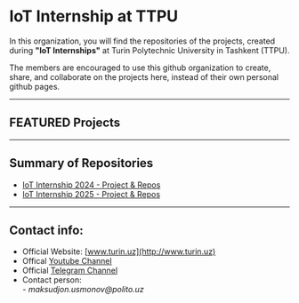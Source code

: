 # IoT Internship at TTPU

In this organization, you will find the repositories of the projects, created during **"IoT Internships"** at Turin Polytechnic University in Tashkent (TTPU).

The members are encouraged to use this github organization to create, share, and collaborate on the projects here, instead of their own personal github pages.

---------------------------------------------------------------------------------------
## FEATURED Projects


---------------------------------------------------------------------------------------
## Summary of Repositories

- [IoT Internship 2024 - Project & Repos](https://github.com/ttpu/IoTintern2024_PROJECTS)
- [IoT Internship 2025 - Project & Repos](https://github.com/IoT-Internship-TTPU/IoTintern2025_PROJECTS)

---------------------------------------------------------------------------------------
## Contact info:
- Official Website: [www.turin.uz](http://www.turin.uz)
- Offical [Youtube Channel](https://www.youtube.com/@iotturinuz)
- Official [Telegram Channel](https://t.me/polito_uz)
- Contact person:\
              - _maksudjon.usmonov@polito.uz_
